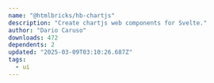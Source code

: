 ```yaml
---
name: "@htmlbricks/hb-chartjs"
description: "Create chartjs web components for Svelte."
author: "Dario Caruso"
downloads: 472
dependents: 2
updated: "2025-03-09T03:10:26.687Z"
tags: 
  - ui
---
```

